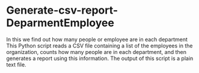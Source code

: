# Generate-csv-report-DeparmentEmployee
In this we find out how many people or employee are in each department
This Python script reads a CSV file containing a list of the employees in the organization, counts how many people are in each department, and then generates a report using this information. The output of this script is a plain text file.
